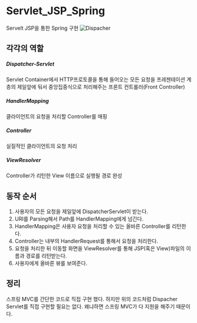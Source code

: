 # Servlet_JSP_Spring
Servelt JSP을 통한 Spring 구현
![Dispacher](https://user-images.githubusercontent.com/65889898/97840047-b0605c80-1d26-11eb-8afc-22516ba25ad8.jpg)

## 각각의 역할

##### Dispatcher-Servlet
Servlet Container에서 HTTP프로토콜을 통해 들어오는 모든 요청을 프레젠테이션 계층의 제일앞에 둬서 중앙집중식으로 처리해주는 프론트 컨트롤러(Front Controller)

##### HandlerMapping
클라이언트의 요청을 처리할 Controller를 매핑

##### Controller
실질적인 클라이언트의 요청 처리

##### ViewResolver
Controller가 리턴한 View 이름으로 실행될 경로 완성

## 동작 순서
1. 사용자의 모든 요청을 제일앞에 DispatcherServlet이 받는다.
2. URI를 Parsing해서 Path를 HandlerMapping에게 넘긴다.
3. HandlerMapping은 사용자 요청을 처리할 수 있는 올바른 Controller를 리턴한다.
4. Controller는 내부의 HandlerRequest를 통해서 요청을 처리한다.
5. 요청을 처리한 뒤 이동할 화면을 ViewResolver를 통해 JSP(혹은 View)파일의 이름과 경로를 리턴받는다.
6. 사용자에게 올바른 뷰를 보여준다.

## 정리
스프링 MVC를 간단한 코드로 직접 구현 했다.
하지만 위의 코드처럼 Dispacher Servlet를 직접 구현할 필요는 없다.
왜냐하면 스프링 MVC가 다 지원을 해주기 때문이다.
